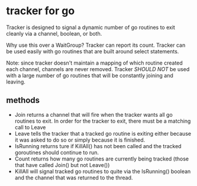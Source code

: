 tracker for go
==============

Tracker is designed to signal a dynamic number of
go routines to exit cleanly via a channel, boolean, or both.

Why use this over a WaitGroup? Tracker can report its count. Tracker can 
be used easily with go routines that are built around select statements.

Note: since tracker doesn't maintain a mapping of which routine created
each channel, channels are never removed.  Tracker _SHOULD NOT_ be used
with a large number of go routines that will be constantly joining
and leaving.

methods
-------
- Join returns a channel that will fire when the tracker
 wants all go routines to exit. In order for the tracker
 to exit, there must be a matching call to Leave
- Leave tells the tracker that a tracked go routine is exiting
 either because it was asked to do so or simply because it is finished.
- IsRunning returns ture if KillAll() has not been called and
 the tracked goroutines should continue to run.
- Count returns how many go routines are currently being tracked (those
 that have called Join() but not Leave())
- KillAll will signal tracked go routines to quite via the IsRunning() boolean
 and the channel that was returned to the thread.


